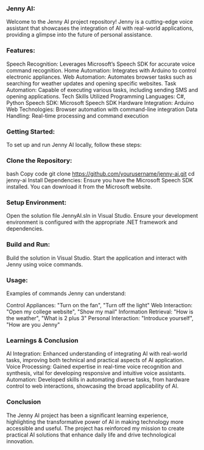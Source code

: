 ### Jenny AI:

Welcome to the Jenny AI project repository! Jenny is a cutting-edge voice assistant that showcases the integration of AI with real-world applications, providing a glimpse into the future of personal assistance.

### Features:

Speech Recognition: Leverages Microsoft’s Speech SDK for accurate voice command recognition.
Home Automation: Integrates with Arduino to control electronic appliances.
Web Automation: Automates browser tasks such as searching for weather updates and opening specific websites.
Task Automation: Capable of executing various tasks, including sending SMS and opening applications.
Tech Skills Utilized
Programming Languages: C#, Python
Speech SDK: Microsoft Speech SDK
Hardware Integration: Arduino
Web Technologies: Browser automation with command-line integration
Data Handling: Real-time processing and command execution

###  Getting Started:

To set up and run Jenny AI locally, follow these steps:

### Clone the Repository:

bash
Copy code
git clone https://github.com/yourusername/jenny-ai.git
cd jenny-ai
Install Dependencies:
Ensure you have the Microsoft Speech SDK installed. You can download it from the Microsoft website.

### Setup Environment:

Open the solution file JennyAI.sln in Visual Studio.
Ensure your development environment is configured with the appropriate .NET framework and dependencies.

### Build and Run:

Build the solution in Visual Studio.
Start the application and interact with Jenny using voice commands.

### Usage:
Examples of commands Jenny can understand:

Control Appliances: "Turn on the fan", "Turn off the light"
Web Interaction: "Open my college website", "Show my mail"
Information Retrieval: "How is the weather", "What is 2 plus 3"
Personal Interaction: "Introduce yourself", "How are you Jenny"

### Learnings & Conclusion

AI Integration: Enhanced understanding of integrating AI with real-world tasks, improving both technical and practical aspects of AI application.
Voice Processing: Gained expertise in real-time voice recognition and synthesis, vital for developing responsive and intuitive voice assistants.
Automation: Developed skills in automating diverse tasks, from hardware control to web interactions, showcasing the broad applicability of AI.

### Conclusion

The Jenny AI project has been a significant learning experience, highlighting the transformative power of AI in making technology more accessible and useful. The project has reinforced my mission to create practical AI solutions that enhance daily life and drive technological innovation.
